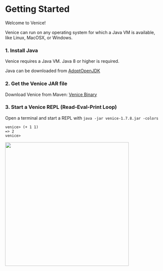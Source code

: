# Getting Started

Welcome to Venice!

Venice can run on any operating system for which a Java VM is available, 
like Linux, MacOSX, or Windows.


### 1. Install Java

Venice requires a Java VM. Java 8 or higher is required.

Java can be downloaded from [AdoptOpenJDK](https://adoptopenjdk.net/)


### 2. Get the Venice JAR file

Download Venice from Maven: [Venice Binary](https://search.maven.org/artifact/com.github.jlangch/venice/1.7.8/jar)


### 3. Start a Venice REPL (Read-Eval-Print Loop)

Open a terminal and start a REPL with `java -jar venice-1.7.8.jar -colors`

```text
venice> (+ 1 1)
=> 2
venice>
```

<img src="https://github.com/jlangch/venice/blob/master/doc/charts/repl.png" width="400">


